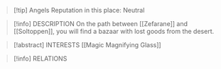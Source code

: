 > [!tip] Angels Reputation in this place: Neutral

> [!info] DESCRIPTION
> On the path between [[Zefarane]] and [[Soltoppen]], you will find a bazaar with lost goods from the desert. 

> [!abstract] INTERESTS
> [[Magic Magnifying Glass]]

> [!info] RELATIONS
